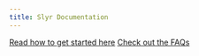 ```yaml
---
title: Slyr Documentation
---
```

[Read how to get started here](/user_guide/install_slyr)
[Check out the FAQs](/user_guide/faq)
